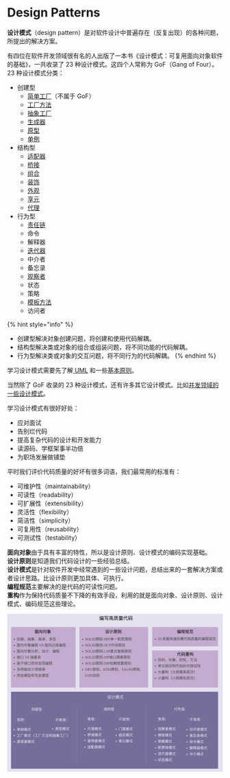 # Design Patterns

**设计模式**（design pattern）是对软件设计中普遍存在（反复出现）的各种问题，所提出的解决方案。

有四位在软件开发领域很有名的人出版了一本书《设计模式：可复用面向对象软件的基础》，一共收录了 23 种设计模式。这四个人常称为 GoF（Gang of Four）。23 种设计模式分类：

* 创建型
  * [简单工厂](creational/factory.md#jian-dan-gong-chang)（不属于 GoF）
  * [工厂方法](creational/factory.md#gong-chang-fang-fa)
  * [抽象工厂](creational/factory.md#chou-xiang-gong-chang)
  * [生成器](creational/builder.md)
  * [原型](creational/prototype.md)
  * [单例](creational/singleton.md)
* 结构型
  * [适配器](structural/adapter.md)
  * [桥接](structural/bridge.md)
  * [组合](structural/composite.md)
  * [装饰](structural/decorator.md)
  * [外观](structural/facade.md)
  * [享元](structural/flyweight.md)
  * [代理](structural/proxy.md)
* 行为型
  * [责任链](behavioral/chain-of-responsibility.md)
  * 命令
  * 解释器
  * [迭代器](behavioral/iterator.md)
  * 中介者
  * 备忘录
  * [观察者](behavioral/observer.md)
  * 状态
  * 策略
  * [模板方法](behavioral/template-method.md)
  * 访问者

{% hint style="info" %}
* 创建型解决对象创建问题，将创建和使用代码解耦。
* 结构型解决类或对象的组合或组装问题，将不同功能的代码解耦。
* 行为型解决类或对象的交互问题，将不同行为的代码解耦。
{% endhint %}

学习设计模式需要先了解[ UML](uml.md) 和一些[基本原则](principle.md)。

当然除了 GoF 收录的 23 种设计模式，还有许多其它设计模式。比如[并发领域的一些设计模式](../../java/concurrency/concurrency-design-patterns/)。

学习设计模式有很好好处：

* 应对面试
* 告别烂代码
* 提高复杂代码的设计和开发能力
* 读源码、学框架事半功倍
* 为职场发展做铺垫

平时我们评价代码质量的好坏有很多词语，我们最常用的标准有：

* 可维护性（maintainability）
* 可读性（readability）
* 可扩展性（extensibility）
* 灵活性（flexibility）
* 简洁性（simplicity）
* 可复用性（reusability）
* 可测试性（testability）

**面向对象**由于具有丰富的特性，所以是设计原则、设计模式的编码实现基础。  
**设计原则**是知道我们代码设计的一些经验总结。  
**设计模式**是针对软件开发中经常遇到的一些设计问题，总结出来的一套解决方案或者设计思路。比设计原则更加具体、可执行。  
**编程规范**主要解决的是代码的可读性问题。  
**重构**作为保持代码质量不下降的有效手段，利用的就是面向对象、设计原则、设计模式、编码规范这些理论。

![](../../.gitbook/assets/image%20%28184%29.png)

